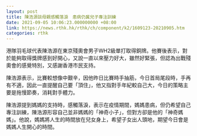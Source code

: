 ```yaml
---
layout: post
title: 陳浩源談母親感觸落淚　患病仍冀兒子專注訓練
date: 2021-09-05 10:06:23.000000000 +08:00
link: https://news.rthk.hk/rthk/ch/component/k2/1609123-20210905.htm
categories: rthk
---
```


港隊羽毛球代表陳浩源在東京殘奧會男子WH2級單打取得銅牌。他賽後表示，對於能夠取得獎牌感到好開心，又說一直以來壓力好大，雖然好緊張，但認為出戰殘奧會的感覺特別，又感謝香港市民支持。

陳浩源表示，比賽較想像中艱辛，因他昨日比賽時手抽筋，今日首局尾段時，手再有不適，因此一直提醒自己要「頂住」，他又指對手年紀較自己大，今日的策略主要是拖慢節奏，消耗對手體力。

陳浩源提到媽媽的支持時，感觸落淚，表示在疫情期間，媽媽患病，但仍希望自己專注訓練，陳浩源形容自己並非媽媽的「神奇小子」，但對方卻是他的「神奇媽媽」。他說，媽媽將人生的時間放在兒女身上，希望子女出人頭地，期望今日會是媽媽人生開心的時間。
